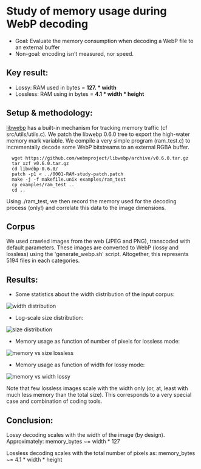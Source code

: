 # Study of memory usage during WebP decoding

 * Goal:
  Evaluate the memory consumption when decoding a WebP file to an external buffer
 * Non-goal: encoding isn’t measured, nor speed.
 
## Key result:
   * Lossy:       RAM used in bytes = <b>127. * width</b>
   * Lossless:    RAM using in bytes = <b>4.1 * width * height</b>
 
## Setup & methodology:
  <a href="https://github.com/webmproject/libwebp/archive/v0.6.0.tar.gz">libwebp</a> has a built-in mechanism
  for tracking memory traffic (cf src/utils/utils.c).
  We patch the libwebp 0.6.0 tree to export the high-water memory mark variable.
  We compile a very simple program (ram_test.c) to incrementally decode some WebP bitstreams
  to an external RGBA buffer.

```
  wget https://github.com/webmproject/libwebp/archive/v0.6.0.tar.gz
  tar xzf v0.6.0.tar.gz
  cd libwebp-0.6.0/
  patch -p1 < ../0001-RAM-study-patch.patch
  make -j -f makefile.unix examples/ram_test
  cp examples/ram_test ..
  cd ..
```

  Using ./ram_test, we then record the memory used for the decoding process (only!)
  and correlate this data to the image dimensions.
 
## Corpus

  We used crawled images from the web (JPEG and PNG), transcoded with default parameters.
  These images are converted to WebP (lossy and lossless) using the 'generate_webp.sh' script.
  Altogether, this represents 5194 files in each categories.

## Results: 

   * Some statistics about the width distribution of the input corpus:

![width distribution](https://github.com/webmproject/libwebp-demo/blob/master/memory_study/width_distrib.png)

   * Log-scale size distribution:

![size distribution](https://github.com/webmproject/libwebp-demo/blob/master/memory_study/size_distrib.png)
 
   * Memory usage as function of number of pixels for lossless mode:

![memory vs size lossless](https://github.com/webmproject/libwebp-demo/blob/master/memory_study/memory_vs_size_lossless.png)
 
   * Memory usage as function of width for lossy mode:

![memory vs width lossy](https://github.com/webmproject/libwebp-demo/blob/master/memory_study/memory_vs_width_lossy.png)

Note that few lossless images scale with the width only (or, at, least with much less memory than the total size).
This corresponds to a very special case and combination of coding tools.
 

## Conclusion:

Lossy decoding scales with the width of the image (by design). Approximately: memory_bytes ~= width * 127

Lossless decoding scales with the total number of pixels as: memory_bytes ~= 4.1 * width * height
